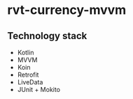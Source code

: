 # rvt-currency-mvvm
## Technology stack

 - Kotlin
 - MVVM
 - Koin
 - Retrofit
 - LiveData
 - JUnit + Mokito
